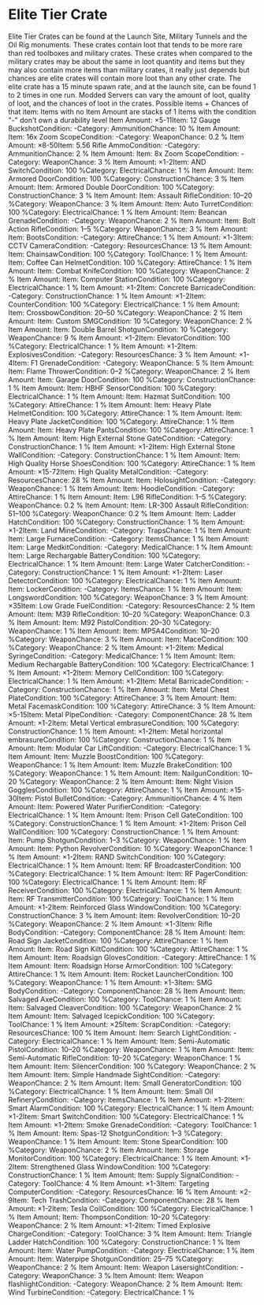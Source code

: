 # Elite Tier Crate

Elite Tier Crates can be found at the Launch Site, Military Tunnels and the Oil Rig monuments. These crates contain loot that tends to be more rare than red toolboxes and military crates. These crates when compared to the military crates may be about the same in loot quantity and items but they may also contain more items than military crates, it really just depends but chances are elite crates will contain more loot than any other crate. The elite crate has a 15 minute spawn rate, and at the launch site, can be found 1 to 2 times in one run.
Modded Servers can vary the amount of loot, quality of loot, and the chances of loot in the crates.
Possible items + Chances of that item:
Items with no Item Amount are stacks of 1
Items with the condition "-" don't own a durability level
Item Amount: ×5-11Item: 12 Gauge BuckshotCondition: -Category: AmmunitionChance: 10 %
Item Amount: Item: 16x Zoom ScopeCondition: -Category: WeaponChance: 0.2 %
Item Amount: ×8-50Item: 5.56 Rifle AmmoCondition: -Category: AmmunitionChance: 2 %
Item Amount: Item: 8x Zoom ScopeCondition: -Category: WeaponChance: 3 %
Item Amount: ×1-2Item: AND SwitchCondition: 100 %Category: ElectricalChance: 1 %
Item Amount: Item: Armored DoorCondition: 100 %Category: ConstructionChance: 3 %
Item Amount: Item: Armored Double DoorCondition: 100 %Category: ConstructionChance: 3 %
Item Amount: Item: Assault RifleCondition: 10–20 %Category: WeaponChance: 3 %
Item Amount: Item: Auto TurretCondition: 100 %Category: ElectricalChance: 1 %
Item Amount: Item: Beancan GrenadeCondition: -Category: WeaponChance: 2 %
Item Amount: Item: Bolt Action RifleCondition: 1–5 %Category: WeaponChance: 3 %
Item Amount: Item: BootsCondition: -Category: AttireChance: 1 %
Item Amount: ×1-3Item: CCTV CameraCondition: -Category: ResourcesChance: 13 %
Item Amount: Item: ChainsawCondition: 100 %Category: ToolChance: 1 %
Item Amount: Item: Coffee Can HelmetCondition: 100 %Category: AttireChance: 1 %
Item Amount: Item: Combat KnifeCondition: 100 %Category: WeaponChance: 2 %
Item Amount: Item: Computer StationCondition: 100 %Category: ElectricalChance: 1 %
Item Amount: ×1-2Item: Concrete BarricadeCondition: -Category: ConstructionChance: 1 %
Item Amount: ×1-2Item: CounterCondition: 100 %Category: ElectricalChance: 1 %
Item Amount: Item: CrossbowCondition: 20–50 %Category: WeaponChance: 2 %
Item Amount: Item: Custom SMGCondition: 10 %Category: WeaponChance: 2 %
Item Amount: Item: Double Barrel ShotgunCondition: 10 %Category: WeaponChance: 9 %
Item Amount: ×1-2Item: ElevatorCondition: 100 %Category: ElectricalChance: 1 %
Item Amount: ×1-2Item: ExplosivesCondition: -Category: ResourcesChance: 3 %
Item Amount: ×1-4Item: F1 GrenadeCondition: -Category: WeaponChance: 5 %
Item Amount: Item: Flame ThrowerCondition: 0–2 %Category: WeaponChance: 2 %
Item Amount: Item: Garage DoorCondition: 100 %Category: ConstructionChance: 1 %
Item Amount: Item: HBHF SensorCondition: 100 %Category: ElectricalChance: 1 %
Item Amount: Item: Hazmat SuitCondition: 100 %Category: AttireChance: 1 %
Item Amount: Item: Heavy Plate HelmetCondition: 100 %Category: AttireChance: 1 %
Item Amount: Item: Heavy Plate JacketCondition: 100 %Category: AttireChance: 1 %
Item Amount: Item: Heavy Plate PantsCondition: 100 %Category: AttireChance: 1 %
Item Amount: Item: High External Stone GateCondition: -Category: ConstructionChance: 1 %
Item Amount: ×1-2Item: High External Stone WallCondition: -Category: ConstructionChance: 1 %
Item Amount: Item: High Quality Horse ShoesCondition: 100 %Category: AttireChance: 1 %
Item Amount: ×15-72Item: High Quality MetalCondition: -Category: ResourcesChance: 28 %
Item Amount: Item: HolosightCondition: -Category: WeaponChance: 1 %
Item Amount: Item: HoodieCondition: -Category: AttireChance: 1 %
Item Amount: Item: L96 RifleCondition: 1–5 %Category: WeaponChance: 0.2 %
Item Amount: Item: LR-300 Assault RifleCondition: 51–100 %Category: WeaponChance: 0.2 %
Item Amount: Item: Ladder HatchCondition: 100 %Category: ConstructionChance: 1 %
Item Amount: ×1-2Item: Land MineCondition: -Category: TrapsChance: 1 %
Item Amount: Item: Large FurnaceCondition: -Category: ItemsChance: 1 %
Item Amount: Item: Large MedkitCondition: -Category: MedicalChance: 1 %
Item Amount: Item: Large Rechargable BatteryCondition: 100 %Category: ElectricalChance: 1 %
Item Amount: Item: Large Water CatcherCondition: -Category: ConstructionChance: 1 %
Item Amount: ×1-2Item: Laser DetectorCondition: 100 %Category: ElectricalChance: 1 %
Item Amount: Item: LockerCondition: -Category: ItemsChance: 1 %
Item Amount: Item: LongswordCondition: 100 %Category: WeaponChance: 3 %
Item Amount: ×35Item: Low Grade FuelCondition: -Category: ResourcesChance: 2 %
Item Amount: Item: M39 RifleCondition: 10–20 %Category: WeaponChance: 0.3 %
Item Amount: Item: M92 PistolCondition: 20–30 %Category: WeaponChance: 1 %
Item Amount: Item: MP5A4Condition: 10–20 %Category: WeaponChance: 3 %
Item Amount: Item: MaceCondition: 100 %Category: WeaponChance: 2 %
Item Amount: ×1-2Item: Medical SyringeCondition: -Category: MedicalChance: 1 %
Item Amount: Item: Medium Rechargable BatteryCondition: 100 %Category: ElectricalChance: 1 %
Item Amount: ×1-2Item: Memory CellCondition: 100 %Category: ElectricalChance: 1 %
Item Amount: ×1-2Item: Metal BarricadeCondition: -Category: ConstructionChance: 1 %
Item Amount: Item: Metal Chest PlateCondition: 100 %Category: AttireChance: 3 %
Item Amount: Item: Metal FacemaskCondition: 100 %Category: AttireChance: 3 %
Item Amount: ×5-15Item: Metal PipeCondition: -Category: ComponentChance: 28 %
Item Amount: ×1-2Item: Metal Vertical embrasureCondition: 100 %Category: ConstructionChance: 1 %
Item Amount: ×1-2Item: Metal horizontal embrasureCondition: 100 %Category: ConstructionChance: 1 %
Item Amount: Item: Modular Car LiftCondition: -Category: ElectricalChance: 1 %
Item Amount: Item: Muzzle BoostCondition: 100 %Category: WeaponChance: 1 %
Item Amount: Item: Muzzle BrakeCondition: 100 %Category: WeaponChance: 1 %
Item Amount: Item: NailgunCondition: 10–20 %Category: WeaponChance: 2 %
Item Amount: Item: Night Vision GogglesCondition: 100 %Category: AttireChance: 1 %
Item Amount: ×15-30Item: Pistol BulletCondition: -Category: AmmunitionChance: 4 %
Item Amount: Item: Powered Water PurifierCondition: -Category: ElectricalChance: 1 %
Item Amount: Item: Prison Cell GateCondition: 100 %Category: ConstructionChance: 1 %
Item Amount: ×1-2Item: Prison Cell WallCondition: 100 %Category: ConstructionChance: 1 %
Item Amount: Item: Pump ShotgunCondition: 1–3 %Category: WeaponChance: 1 %
Item Amount: Item: Python RevolverCondition: 10 %Category: WeaponChance: 1 %
Item Amount: ×1-2Item: RAND SwitchCondition: 100 %Category: ElectricalChance: 1 %
Item Amount: Item: RF BroadcasterCondition: 100 %Category: ElectricalChance: 1 %
Item Amount: Item: RF PagerCondition: 100 %Category: ElectricalChance: 1 %
Item Amount: Item: RF ReceiverCondition: 100 %Category: ElectricalChance: 1 %
Item Amount: Item: RF TransmitterCondition: 100 %Category: ToolChance: 1 %
Item Amount: ×1-2Item: Reinforced Glass WindowCondition: 100 %Category: ConstructionChance: 3 %
Item Amount: Item: RevolverCondition: 10–20 %Category: WeaponChance: 2 %
Item Amount: ×1-3Item: Rifle BodyCondition: -Category: ComponentChance: 28 %
Item Amount: Item: Road Sign JacketCondition: 100 %Category: AttireChance: 1 %
Item Amount: Item: Road Sign KiltCondition: 100 %Category: AttireChance: 1 %
Item Amount: Item: Roadsign GlovesCondition: -Category: AttireChance: 1 %
Item Amount: Item: Roadsign Horse ArmorCondition: 100 %Category: AttireChance: 1 %
Item Amount: Item: Rocket LauncherCondition: 100 %Category: WeaponChance: 1 %
Item Amount: ×1-3Item: SMG BodyCondition: -Category: ComponentChance: 28 %
Item Amount: Item: Salvaged AxeCondition: 100 %Category: ToolChance: 1 %
Item Amount: Item: Salvaged CleaverCondition: 100 %Category: WeaponChance: 2 %
Item Amount: Item: Salvaged IcepickCondition: 100 %Category: ToolChance: 1 %
Item Amount: ×25Item: ScrapCondition: -Category: ResourcesChance: 100 %
Item Amount: Item: Search LightCondition: -Category: ElectricalChance: 1 %
Item Amount: Item: Semi-Automatic PistolCondition: 10–20 %Category: WeaponChance: 1 %
Item Amount: Item: Semi-Automatic RifleCondition: 10–20 %Category: WeaponChance: 1 %
Item Amount: Item: SilencerCondition: 100 %Category: WeaponChance: 2 %
Item Amount: Item: Simple Handmade SightCondition: -Category: WeaponChance: 2 %
Item Amount: Item: Small GeneratorCondition: 100 %Category: ElectricalChance: 1 %
Item Amount: Item: Small Oil RefineryCondition: -Category: ItemsChance: 1 %
Item Amount: ×1-2Item: Smart AlarmCondition: 100 %Category: ElectricalChance: 1 %
Item Amount: ×1-2Item: Smart SwitchCondition: 100 %Category: ElectricalChance: 1 %
Item Amount: ×1-2Item: Smoke GrenadeCondition: -Category: ToolChance: 1 %
Item Amount: Item: Spas-12 ShotgunCondition: 1–3 %Category: WeaponChance: 1 %
Item Amount: Item: Stone SpearCondition: 100 %Category: WeaponChance: 2 %
Item Amount: Item: Storage MonitorCondition: 100 %Category: ElectricalChance: 1 %
Item Amount: ×1-2Item: Strengthened Glass WindowCondition: 100 %Category: ConstructionChance: 1 %
Item Amount: Item: Supply SignalCondition: -Category: ToolChance: 4 %
Item Amount: ×1-3Item: Targeting ComputerCondition: -Category: ResourcesChance: 16 %
Item Amount: ×2-9Item: Tech TrashCondition: -Category: ComponentChance: 28 %
Item Amount: ×1-2Item: Tesla CoilCondition: 100 %Category: ElectricalChance: 1 %
Item Amount: Item: ThompsonCondition: 10–20 %Category: WeaponChance: 2 %
Item Amount: ×1-2Item: Timed Explosive ChargeCondition: -Category: ToolChance: 3 %
Item Amount: Item: Triangle Ladder HatchCondition: 100 %Category: ConstructionChance: 1 %
Item Amount: Item: Water PumpCondition: -Category: ElectricalChance: 1 %
Item Amount: Item: Waterpipe ShotgunCondition: 25–75 %Category: WeaponChance: 2 %
Item Amount: Item: Weapon LasersightCondition: -Category: WeaponChance: 3 %
Item Amount: Item: Weapon flashlightCondition: -Category: WeaponChance: 2 %
Item Amount: Item: Wind TurbineCondition: -Category: ElectricalChance: 1 %
